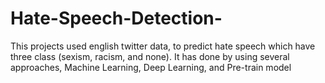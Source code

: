 # Hate-Speech-Detection-
This projects used english twitter data, to predict hate speech which have three class (sexism, racism, and none). It has done by using several approaches, Machine Learning, Deep Learning, and Pre-train model
